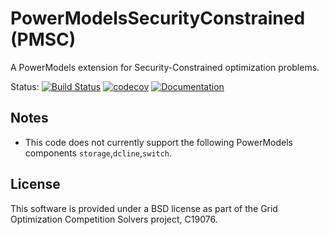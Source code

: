 # PowerModelsSecurityConstrained (PMSC)

A PowerModels extension for Security-Constrained optimization problems.

Status:
[![Build Status](https://github.com/lanl-ansi/PowerModelsSecurityConstrained.jl/workflows/CI/badge.svg)](https://github.com/lanl-ansi/PowerModelsSecurityConstrained.jl/actions/workflows/ci.yml?query=workflow%3ACI)
[![codecov](https://codecov.io/gh/lanl-ansi/PowerModelsSecurityConstrained.jl/branch/master/graph/badge.svg)](https://codecov.io/gh/lanl-ansi/PowerModelsSecurityConstrained.jl)
[![Documentation](https://github.com/lanl-ansi/PowerModelsSecurityConstrained.jl/workflows/Documentation/badge.svg)](https://lanl-ansi.github.io/PowerModelsSecurityConstrained.jl/stable/)


## Notes

* This code does not currently support the following PowerModels components `storage`,`dcline`,`switch`.


## License

This software is provided under a BSD license as part of the Grid Optimization
Competition Solvers project, C19076.
